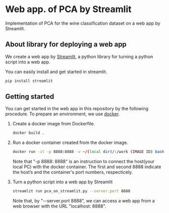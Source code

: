 # Web app. of PCA by Streamlit

Implementation of PCA for the wine classification dataset on a web app by Streamlit.

## About library for deploying a web app

We create a web app by 
[Streamlit](https://streamlit.io/),
a python library for turning a python script into a web app.

You can easily install and get started in streamlit.

```bash
pip install streamlit
```

## Getting started

You can get started in the web app in this repository by the following procedure. To prepare an environment, we use 
[docker](https://www.docker.com/).

1.  Create a docker image from Dockerfile.

    ```bash
    docker build .
    ```

2.  Run a docker container created from the docker image. 

    ```bash
    docker run -it -p 8888:8888 -v ~/(local dir)/:/work (IMAGE ID) bash
    ```

    Note that "-p 8888: 8888" is an instruction to connect the host(your local PC) with the docker container. The first and second 8888 indicate the host’s and the container's port numbers, respecticely.

3.  Turn a python script into a web app by Streamlit

    ```bash
    streamlit run pca_on_streamlit.py --server.port 8888
    ```

    Note that, by "--server.port 8888", we can access a web app from a web browser with the URL "localhost: 8888".